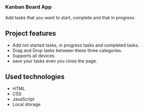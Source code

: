 ### Kanban Board App

Add tasks that you want to start, complete and that in progress

## Project features

- Add not started tasks, in progress tasks and completed tasks.
- Drag and Drop tasks between these three categories.
- Supports all devices.
- save your tasks even you close the page.

## Used technologies

- HTML
- CSS
- JavaScript
- Local storage
